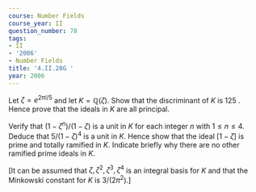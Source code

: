 ```yaml
---
course: Number Fields
course_year: II
question_number: 78
tags:
- II
- '2006'
- Number Fields
title: '4.II.20G '
year: 2006
---
```



Let $\zeta=e^{2 \pi i / 5}$ and let $K=\mathbb{Q}(\zeta)$. Show that the discriminant of $K$ is 125 . Hence prove that the ideals in $K$ are all principal.

Verify that $\left(1-\zeta^{n}\right) /(1-\zeta)$ is a unit in $K$ for each integer $n$ with $1 \leqslant n \leqslant 4$. Deduce that $5 /(1-\zeta)^{4}$ is a unit in $K$. Hence show that the ideal $[1-\zeta]$ is prime and totally ramified in $K$. Indicate briefly why there are no other ramified prime ideals in $K$.

[It can be assumed that $\zeta, \zeta^{2}, \zeta^{3}, \zeta^{4}$ is an integral basis for $K$ and that the Minkowski constant for $K$ is $3 /\left(2 \pi^{2}\right)$.]